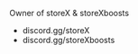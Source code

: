 Owner of storeX & storeXboosts
- discord.gg/storeX
- discord.gg/storeXboosts

<!---
Voltagx/Voltagx is a ✨ special ✨ repository because its `README.md` (this file) appears on your GitHub profile.
You can click the Preview link to take a look at your changes.
--->
